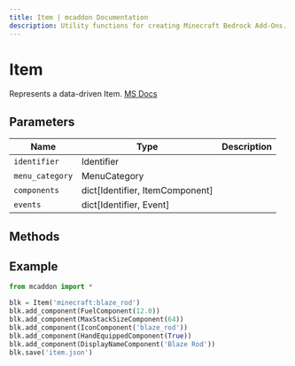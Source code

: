 ```yaml
---
title: Item | mcaddon Documentation
description: Utility functions for creating Minecraft Bedrock Add-Ons.
---
```


# Item

Represents a data-driven Item. [MS Docs](https://learn.microsoft.com/en-us/minecraft/creator/reference/content/itemreference/examples/itemdefinition?view=minecraft-bedrock-stable)

## Parameters

| Name            | Type                            | Description |
| --------------- | ------------------------------- | ----------- |
| `identifier`    | Identifier                      |             |
| `menu_category` | MenuCategory                    |             |
| `components`    | dict[Identifier, ItemComponent] |             |
| `events`        | dict[Identifier, Event]         |             |

## Methods

## Example

```py
from mcaddon import *

blk = Item('minecraft:blaze_rod')
blk.add_component(FuelComponent(12.0))
blk.add_component(MaxStackSizeComponent(64))
blk.add_component(IconComponent('blaze_rod'))
blk.add_component(HandEquippedComponent(True))
blk.add_component(DisplayNameComponent('Blaze Rod'))
blk.save('item.json')
```
